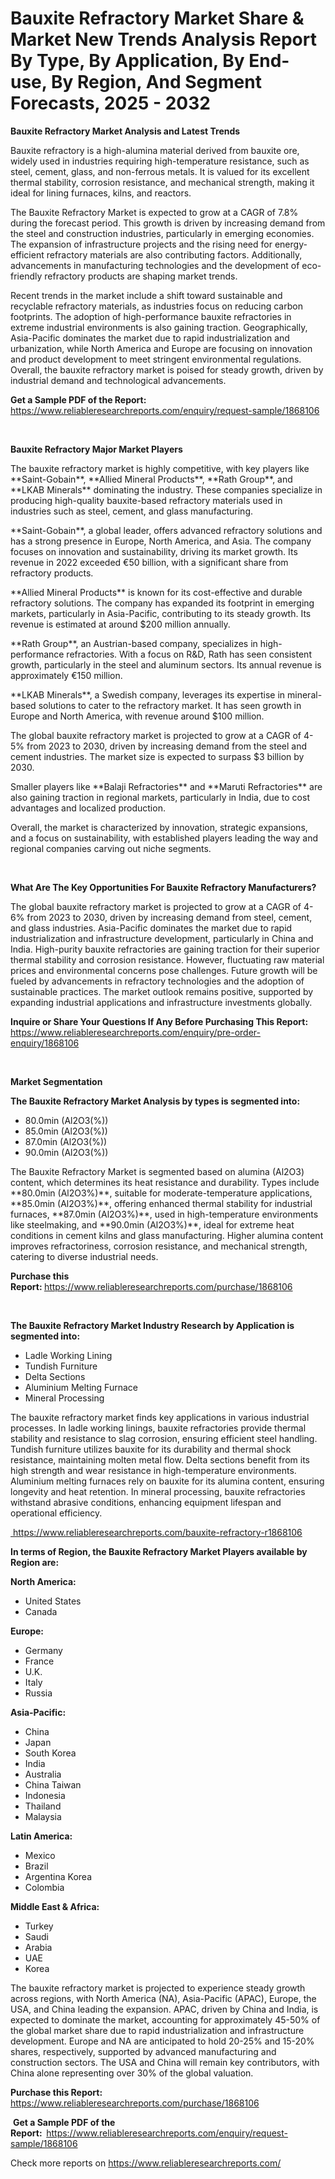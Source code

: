 <p><h1>Bauxite Refractory Market Share & Market New Trends Analysis Report By Type, By Application, By End-use, By Region, And Segment Forecasts, 2025 - 2032</h1></p><p><strong>Bauxite Refractory Market Analysis and Latest Trends</strong></p>
<p><p>Bauxite refractory is a high-alumina material derived from bauxite ore, widely used in industries requiring high-temperature resistance, such as steel, cement, glass, and non-ferrous metals. It is valued for its excellent thermal stability, corrosion resistance, and mechanical strength, making it ideal for lining furnaces, kilns, and reactors.</p><p>The Bauxite Refractory Market is expected to grow at a CAGR of 7.8% during the forecast period. This growth is driven by increasing demand from the steel and construction industries, particularly in emerging economies. The expansion of infrastructure projects and the rising need for energy-efficient refractory materials are also contributing factors. Additionally, advancements in manufacturing technologies and the development of eco-friendly refractory products are shaping market trends.</p><p>Recent trends in the market include a shift toward sustainable and recyclable refractory materials, as industries focus on reducing carbon footprints. The adoption of high-performance bauxite refractories in extreme industrial environments is also gaining traction. Geographically, Asia-Pacific dominates the market due to rapid industrialization and urbanization, while North America and Europe are focusing on innovation and product development to meet stringent environmental regulations. Overall, the bauxite refractory market is poised for steady growth, driven by industrial demand and technological advancements.</p></p>
<p><strong>Get a Sample PDF of the Report:&nbsp;</strong> <a href="https://www.reliableresearchreports.com/enquiry/request-sample/1868106?utm_campaign=2002&utm_medium=2&utm_source=Github&utm_content=ia&utm_term=30012025&utm_id=bauxite-refractory">https://www.reliableresearchreports.com/enquiry/request-sample/1868106</a></p>
<p>&nbsp;</p>
<p><strong>Bauxite Refractory Major Market Players</strong></p>
<p><p>The bauxite refractory market is highly competitive, with key players like **Saint-Gobain**, **Allied Mineral Products**, **Rath Group**, and **LKAB Minerals** dominating the industry. These companies specialize in producing high-quality bauxite-based refractory materials used in industries such as steel, cement, and glass manufacturing.</p><p>**Saint-Gobain**, a global leader, offers advanced refractory solutions and has a strong presence in Europe, North America, and Asia. The company focuses on innovation and sustainability, driving its market growth. Its revenue in 2022 exceeded €50 billion, with a significant share from refractory products.</p><p>**Allied Mineral Products** is known for its cost-effective and durable refractory solutions. The company has expanded its footprint in emerging markets, particularly in Asia-Pacific, contributing to its steady growth. Its revenue is estimated at around $200 million annually.</p><p>**Rath Group**, an Austrian-based company, specializes in high-performance refractories. With a focus on R&D, Rath has seen consistent growth, particularly in the steel and aluminum sectors. Its annual revenue is approximately €150 million.</p><p>**LKAB Minerals**, a Swedish company, leverages its expertise in mineral-based solutions to cater to the refractory market. It has seen growth in Europe and North America, with revenue around $100 million.</p><p>The global bauxite refractory market is projected to grow at a CAGR of 4-5% from 2023 to 2030, driven by increasing demand from the steel and cement industries. The market size is expected to surpass $3 billion by 2030.</p><p>Smaller players like **Balaji Refractories** and **Maruti Refractories** are also gaining traction in regional markets, particularly in India, due to cost advantages and localized production.</p><p>Overall, the market is characterized by innovation, strategic expansions, and a focus on sustainability, with established players leading the way and regional companies carving out niche segments.</p></p>
<p>&nbsp;</p>
<p><strong>What Are The Key Opportunities For Bauxite Refractory Manufacturers?</strong></p>
<p><p>The global bauxite refractory market is projected to grow at a CAGR of 4-6% from 2023 to 2030, driven by increasing demand from steel, cement, and glass industries. Asia-Pacific dominates the market due to rapid industrialization and infrastructure development, particularly in China and India. High-purity bauxite refractories are gaining traction for their superior thermal stability and corrosion resistance. However, fluctuating raw material prices and environmental concerns pose challenges. Future growth will be fueled by advancements in refractory technologies and the adoption of sustainable practices. The market outlook remains positive, supported by expanding industrial applications and infrastructure investments globally.</p></p>
<p><strong>Inquire or Share Your Questions If Any Before Purchasing This Report:</strong> <a href="https://www.reliableresearchreports.com/enquiry/pre-order-enquiry/1868106?utm_campaign=2002&utm_medium=2&utm_source=Github&utm_content=ia&utm_term=30012025&utm_id=bauxite-refractory">https://www.reliableresearchreports.com/enquiry/pre-order-enquiry/1868106</a></p>
<p>&nbsp;</p>
<p><strong>Market Segmentation</strong></p>
<p><strong>The Bauxite Refractory Market Analysis by types is segmented into:</strong></p>
<p><ul><li>80.0min (Al2O3(%))</li><li>85.0min (Al2O3(%))</li><li>87.0min (Al2O3(%))</li><li>90.0min (Al2O3(%))</li></ul></p>
<p><p>The Bauxite Refractory Market is segmented based on alumina (Al2O3) content, which determines its heat resistance and durability. Types include **80.0min (Al2O3%)**, suitable for moderate-temperature applications, **85.0min (Al2O3%)**, offering enhanced thermal stability for industrial furnaces, **87.0min (Al2O3%)**, used in high-temperature environments like steelmaking, and **90.0min (Al2O3%)**, ideal for extreme heat conditions in cement kilns and glass manufacturing. Higher alumina content improves refractoriness, corrosion resistance, and mechanical strength, catering to diverse industrial needs.</p></p>
<p><strong>Purchase this Report:&nbsp;</strong><a href="https://www.reliableresearchreports.com/purchase/1868106?utm_campaign=2002&utm_medium=2&utm_source=Github&utm_content=ia&utm_term=30012025&utm_id=bauxite-refractory">https://www.reliableresearchreports.com/purchase/1868106</a></p>
<p>&nbsp;</p>
<p><strong>The Bauxite Refractory Market Industry Research by Application is segmented into:</strong></p>
<p><ul><li>Ladle Working Lining</li><li>Tundish Furniture</li><li>Delta Sections</li><li>Aluminium Melting Furnace</li><li>Mineral Processing</li></ul></p>
<p><p>The bauxite refractory market finds key applications in various industrial processes. In ladle working linings, bauxite refractories provide thermal stability and resistance to slag corrosion, ensuring efficient steel handling. Tundish furniture utilizes bauxite for its durability and thermal shock resistance, maintaining molten metal flow. Delta sections benefit from its high strength and wear resistance in high-temperature environments. Aluminium melting furnaces rely on bauxite for its alumina content, ensuring longevity and heat retention. In mineral processing, bauxite refractories withstand abrasive conditions, enhancing equipment lifespan and operational efficiency.</p></p>
<p><a href="https://www.reliableresearchreports.com/bauxite-refractory-r1868106?utm_campaign=2002&utm_medium=2&utm_source=Github&utm_content=ia&utm_term=30012025&utm_id=bauxite-refractory">&nbsp;https://www.reliableresearchreports.com/bauxite-refractory-r1868106</a></p>
<p><strong>In terms of Region, the Bauxite Refractory Market Players available by Region are:</strong></p>
<p>
    <p> <strong> North America: </strong>
        <ul>
            <li>United States</li>
            <li>Canada</li>
        </ul>
        </p> 
    <p> <strong> Europe: </strong>
        <ul>
            <li>Germany</li>
            <li>France</li>
            <li>U.K.</li>
            <li>Italy</li>
            <li>Russia</li>
        </ul>
        </p> 
    <p> <strong> Asia-Pacific: </strong>
        <ul>
            <li>China</li>
            <li>Japan</li>
            <li>South Korea</li>
            <li>India</li>
            <li>Australia</li>
            <li>China Taiwan</li>
            <li>Indonesia</li>
            <li>Thailand</li>
            <li>Malaysia</li>
        </ul>
        </p> 
    <p> <strong> Latin America: </strong>
        <ul>
            <li>Mexico</li>
            <li>Brazil</li>
            <li>Argentina Korea</li>
            <li>Colombia</li>
        </ul>
        </p> 
    <p> <strong> Middle East & Africa: </strong>
        <ul>
            <li>Turkey</li>
            <li>Saudi</li>
            <li>Arabia</li>
            <li>UAE</li>
            <li>Korea</li>
        </ul>
    </p>
    </p>
<p><p>The bauxite refractory market is projected to experience steady growth across regions, with North America (NA), Asia-Pacific (APAC), Europe, the USA, and China leading the expansion. APAC, driven by China and India, is expected to dominate the market, accounting for approximately 45-50% of the global market share due to rapid industrialization and infrastructure development. Europe and NA are anticipated to hold 20-25% and 15-20% shares, respectively, supported by advanced manufacturing and construction sectors. The USA and China will remain key contributors, with China alone representing over 30% of the global valuation.</p></p>
<p><strong>Purchase this Report: </strong><a href="https://www.reliableresearchreports.com/purchase/1868106?utm_campaign=2002&utm_medium=2&utm_source=Github&utm_content=ia&utm_term=30012025&utm_id=bauxite-refractory">https://www.reliableresearchreports.com/purchase/1868106</a></p>
<p>&nbsp;<strong>Get a Sample PDF of the Report:&nbsp;&nbsp;</strong><a href="https://www.reliableresearchreports.com/enquiry/request-sample/1868106?utm_campaign=2002&utm_medium=2&utm_source=Github&utm_content=ia&utm_term=30012025&utm_id=bauxite-refractory">https://www.reliableresearchreports.com/enquiry/request-sample/1868106</a></p>
<p><strong></strong></p>
<p>Check more reports on <a href="https://www.reliableresearchreports.com/?utm_campaign=2002&utm_medium=2&utm_source=Github&utm_content=ia&utm_term=30012025&utm_id=bauxite-refractory">https://www.reliableresearchreports.com/</a></p>